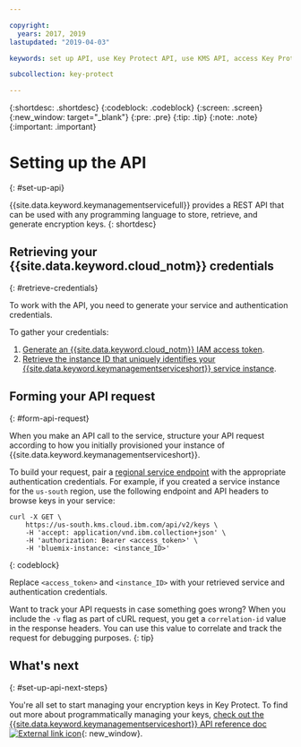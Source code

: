 ```yaml
---

copyright:
  years: 2017, 2019
lastupdated: "2019-04-03"

keywords: set up API, use Key Protect API, use KMS API, access Key Protect API, access KMS API

subcollection: key-protect

---
```


{:shortdesc: .shortdesc}
{:codeblock: .codeblock}
{:screen: .screen}
{:new_window: target="_blank"}
{:pre: .pre}
{:tip: .tip}
{:note: .note}
{:important: .important}

# Setting up the API
{: #set-up-api}

{{site.data.keyword.keymanagementservicefull}} provides a REST API that can be used with any programming language to store, retrieve, and generate encryption keys.
{: shortdesc}

## Retrieving your {{site.data.keyword.cloud_notm}} credentials
{: #retrieve-credentials}

To work with the API, you need to generate your service and authentication credentials. 

To gather your credentials:

1. [Generate an {{site.data.keyword.cloud_notm}} IAM access token](/docs/services/key-protect?topic=key-protect-retrieve-access-token).
2. [Retrieve the instance ID that uniquely identifies your {{site.data.keyword.keymanagementserviceshort}} service instance](/docs/services/key-protect?topic=key-protect-retrieve-instance-ID).

## Forming your API request
{: #form-api-request}

When you make an API call to the service, structure your API request according to how you initially provisioned your instance of {{site.data.keyword.keymanagementserviceshort}}. 

To build your request, pair a [regional service endpoint](/docs/services/key-protect?topic=key-protect-regions) with the appropriate authentication credentials. For example, if you created a service instance for the `us-south` region, use the following endpoint and API headers to browse keys in your service:

```cURL
curl -X GET \
    https://us-south.kms.cloud.ibm.com/api/v2/keys \
    -H 'accept: application/vnd.ibm.collection+json' \
    -H 'authorization: Bearer <access_token>' \
    -H 'bluemix-instance: <instance_ID>'
```
{: codeblock} 

Replace `<access_token>` and `<instance_ID>` with your retrieved service and authentication credentials.

Want to track your API requests in case something goes wrong? When you include the `-v` flag as part of cURL request, you get a `correlation-id` value in the response headers. You can use this value to correlate and track the request for debugging purposes.
{: tip} 

## What's next
{: #set-up-api-next-steps}

You're all set to start managing your encryption keys in Key Protect. To find out more about programmatically managing your keys, [check out the {{site.data.keyword.keymanagementserviceshort}} API reference doc ![External link icon](../../icons/launch-glyph.svg "External link icon")](https://{DomainName}/apidocs/key-protect){: new_window}.
